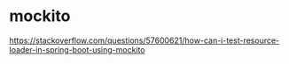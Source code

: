 # mockito
https://stackoverflow.com/questions/57600621/how-can-i-test-resource-loader-in-spring-boot-using-mockito
